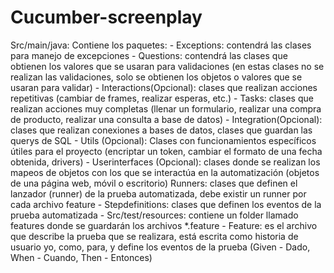 # Cucumber-screenplay

Src/main/java: Contiene los paquetes: -	Exceptions: contendrá las clases para manejo de excepciones  - Questions: contendrá las clases que obtienen los valores que se usaran para validaciones (en estas clases no se realizan las 		validaciones, solo se obtienen los objetos o valores que se usaran para validar) - Interactions(Opcional): clases que realizan acciones repetitivas (cambiar de frames, realizar esperas, etc.) - Tasks: clases que realizan acciones muy completas (llenar un formulario, realizar una compra de producto, realizar una 			consulta a base de datos) - Integration(Opcional): clases que realizan conexiones a bases de datos, clases que guardan las querys de SQL - Utils (Opcional): Clases con funcionamientos específicos útiles para el proyecto (encriptar un token, cambiar el formato de 		una fecha obtenida, drivers) - Userinterfaces (Opcional): clases donde se realizan los mapeos de objetos con los que se interactúa en la automatización 			(objetos de una página web, móvil o escritorio)
Runners: clases que definen el lanzador (runner) de la prueba automatizada, debe existir un runner por cada archivo 			feature - Stepdefinitions: clases que definen los eventos de la prueba automatizada - Src/test/resources: contiene un folder llamado features donde se guardarán los archivos *.feature -  Feature: es el archivo que describe la prueba que se realizara, está escrita como historia de usuario yo, como, para, y define 		los eventos de la prueba (Given - Dado, When - Cuando, Then - Entonces)

